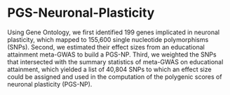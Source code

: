 # PGS-Neuronal-Plasticity

Using Gene Ontology, we first identified 199 genes implicated in neuronal plasticity, which mapped to 155,600 single nucleotide polymorphisms (SNPs). 
Second, we estimated their effect sizes from an educational attainment meta-GWAS to build a PGS-NP.
Third, we weighted the SNPs that intersected with the summary statistics of meta-GWAS on educational attainment, which yielded a list of 40,804 SNPs to which an effect
size could be assigned and used in the computation of the polygenic scores of neuronal plasticity (PGS-NP).
